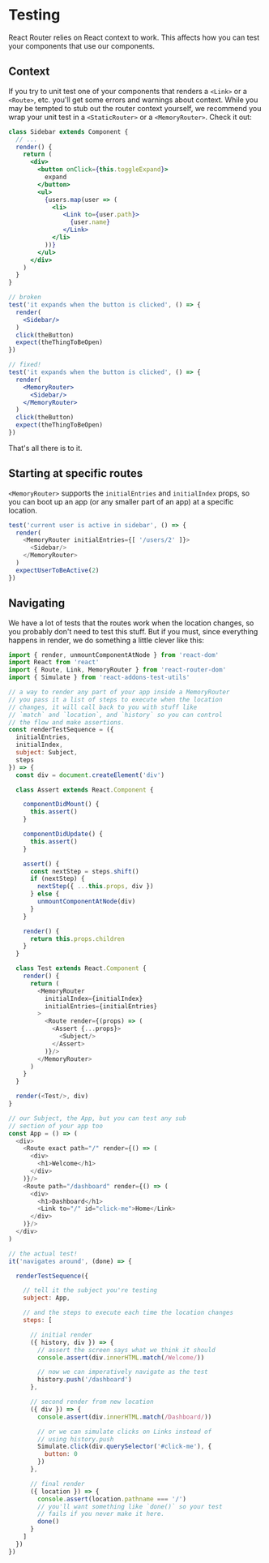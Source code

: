 # Testing

React Router relies on React context to work. This affects how you can
test your components that use our components.

## Context

If you try to unit test one of your components that renders a `<Link>` or a `<Route>`, etc. you'll get some errors and warnings about context.  While you may be tempted to stub out the router context yourself, we recommend you wrap your unit test in a `<StaticRouter>` or a `<MemoryRouter>`. Check it out:

```jsx
class Sidebar extends Component {
  // ...
  render() {
    return (
      <div>
        <button onClick={this.toggleExpand}>
          expand
        </button>
        <ul>
          {users.map(user => (
            <li>
               <Link to={user.path}>
                 {user.name}
               </Link>
            </li>
          ))}
        </ul>
      </div>
    )
  }
}

// broken
test('it expands when the button is clicked', () => {
  render(
    <Sidebar/>
  )
  click(theButton)
  expect(theThingToBeOpen)
})

// fixed!
test('it expands when the button is clicked', () => {
  render(
    <MemoryRouter>
      <Sidebar/>
    </MemoryRouter>
  )
  click(theButton)
  expect(theThingToBeOpen)
})
```

That's all there is to it.

## Starting at specific routes

`<MemoryRouter>` supports the `initialEntries` and `initialIndex` props,
so you can boot up an app (or any smaller part of an app) at a specific
location.

```js
test('current user is active in sidebar', () => {
  render(
    <MemoryRouter initialEntries={[ '/users/2' ]}>
      <Sidebar/>
    </MemoryRouter>
  )
  expectUserToBeActive(2)
})
```

## Navigating

We have a lot of tests that the routes work when the location changes, so you probably don't need to test this stuff. But if you must, since everything happens in render, we do something a little clever like this:

```js
import { render, unmountComponentAtNode } from 'react-dom'
import React from 'react'
import { Route, Link, MemoryRouter } from 'react-router-dom'
import { Simulate } from 'react-addons-test-utils'

// a way to render any part of your app inside a MemoryRouter
// you pass it a list of steps to execute when the location
// changes, it will call back to you with stuff like
// `match` and `location`, and `history` so you can control
// the flow and make assertions.
const renderTestSequence = ({
  initialEntries,
  initialIndex,
  subject: Subject,
  steps
}) => {
  const div = document.createElement('div')

  class Assert extends React.Component {

    componentDidMount() {
      this.assert()
    }

    componentDidUpdate() {
      this.assert()
    }

    assert() {
      const nextStep = steps.shift()
      if (nextStep) {
        nextStep({ ...this.props, div })
      } else {
        unmountComponentAtNode(div)
      }
    }

    render() {
      return this.props.children
    }
  }

  class Test extends React.Component {
    render() {
      return (
        <MemoryRouter
          initialIndex={initialIndex}
          initialEntries={initialEntries}
        >
          <Route render={(props) => (
            <Assert {...props}>
              <Subject/>
            </Assert>
          )}/>
        </MemoryRouter>
      )
    }
  }

  render(<Test/>, div)
}

// our Subject, the App, but you can test any sub
// section of your app too
const App = () => (
  <div>
    <Route exact path="/" render={() => (
      <div>
        <h1>Welcome</h1>
      </div>
    )}/>
    <Route path="/dashboard" render={() => (
      <div>
        <h1>Dashboard</h1>
        <Link to="/" id="click-me">Home</Link>
      </div>
    )}/>
  </div>
)

// the actual test!
it('navigates around', (done) => {

  renderTestSequence({

    // tell it the subject you're testing
    subject: App,

    // and the steps to execute each time the location changes
    steps: [

      // initial render
      ({ history, div }) => {
        // assert the screen says what we think it should
        console.assert(div.innerHTML.match(/Welcome/))

        // now we can imperatively navigate as the test
        history.push('/dashboard')
      },

      // second render from new location
      ({ div }) => {
        console.assert(div.innerHTML.match(/Dashboard/))

        // or we can simulate clicks on Links instead of
        // using history.push
        Simulate.click(div.querySelector('#click-me'), {
          button: 0
        })
      },

      // final render
      ({ location }) => {
        console.assert(location.pathname === '/')
        // you'll want something like `done()` so your test
        // fails if you never make it here.
        done()
      }
    ]
  })
})
```

